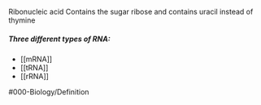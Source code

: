 Ribonucleic acid
Contains the sugar ribose and contains uracil instead of thymine

##### Three different types of RNA:
- [[mRNA]]
- [[tRNA]]
- [[rRNA]]

#000-Biology/Definition 